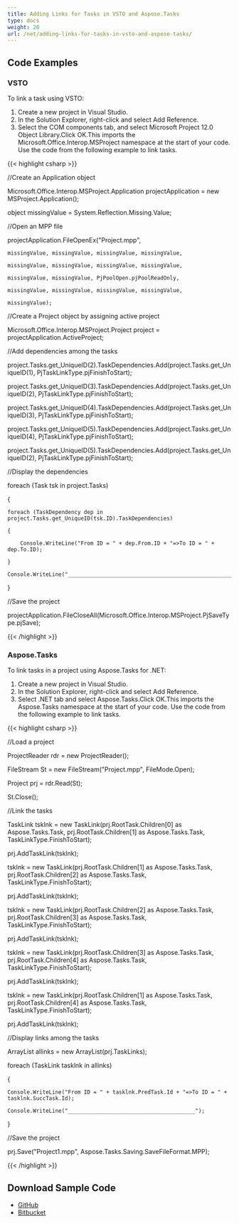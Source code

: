 ```yaml
---
title: Adding Links for Tasks in VSTO and Aspose.Tasks
type: docs
weight: 20
url: /net/adding-links-for-tasks-in-vsto-and-aspose-tasks/
---
```


## **Code Examples**
### **VSTO**
To link a task using VSTO:

1. Create a new project in Visual Studio.
2. In the Solution Explorer, right-click and select Add Reference.
3. Select the COM components tab, and select Microsoft Project 12.0 Object Library.Click OK.This imports the Microsoft.Office.Interop.MSProject namespace at the start of your code. Use the code from the following example to link tasks.

{{< highlight csharp >}}

 //Create an Application object

Microsoft.Office.Interop.MSProject.Application projectApplication = new MSProject.Application();

object missingValue = System.Reflection.Missing.Value;

//Open an MPP file

projectApplication.FileOpenEx("Project.mpp",

	missingValue, missingValue, missingValue, missingValue,

	missingValue, missingValue, missingValue, missingValue,

	missingValue, missingValue, PjPoolOpen.pjPoolReadOnly,

	missingValue, missingValue, missingValue, missingValue,

	missingValue);

//Create a Project object by assigning active project

Microsoft.Office.Interop.MSProject.Project project = projectApplication.ActiveProject;

//Add dependencies among the tasks

project.Tasks.get_UniqueID(2).TaskDependencies.Add(project.Tasks.get_UniqueID(1), PjTaskLinkType.pjFinishToStart);

project.Tasks.get_UniqueID(3).TaskDependencies.Add(project.Tasks.get_UniqueID(2), PjTaskLinkType.pjFinishToStart);

project.Tasks.get_UniqueID(4).TaskDependencies.Add(project.Tasks.get_UniqueID(3), PjTaskLinkType.pjFinishToStart);

project.Tasks.get_UniqueID(5).TaskDependencies.Add(project.Tasks.get_UniqueID(4), PjTaskLinkType.pjFinishToStart);

project.Tasks.get_UniqueID(5).TaskDependencies.Add(project.Tasks.get_UniqueID(2), PjTaskLinkType.pjFinishToStart);

//Display the dependencies

foreach (Task tsk in project.Tasks)

{

	foreach (TaskDependency dep in project.Tasks.get_UniqueID(tsk.ID).TaskDependencies)

	{

		Console.WriteLine("From ID = " + dep.From.ID + "=>To ID = " + dep.To.ID);

	}

	Console.WriteLine("____________________________________________________________");

}

//Save the project

projectApplication.FileCloseAll(Microsoft.Office.Interop.MSProject.PjSaveType.pjSave);

{{< /highlight >}}
### **Aspose.Tasks**
To link tasks in a project using Aspose.Tasks for .NET:

1. Create a new project in Visual Studio.
2. In the Solution Explorer, right-click and select Add Reference.
3. Select .NET tab and select Aspose.Tasks.Click OK.This imports the Aspose.Tasks namespace at the start of your code. Use the code from the following example to link tasks.

{{< highlight csharp >}}

 //Load a project

ProjectReader rdr = new ProjectReader();

FileStream St = new FileStream("Project.mpp", FileMode.Open);

Project prj = rdr.Read(St);

St.Close();

//Link the tasks

TaskLink tsklnk = new TaskLink(prj.RootTask.Children[0] as Aspose.Tasks.Task, prj.RootTask.Children[1] as Aspose.Tasks.Task, TaskLinkType.FinishToStart);

prj.AddTaskLink(tsklnk);

tsklnk = new TaskLink(prj.RootTask.Children[1] as Aspose.Tasks.Task, prj.RootTask.Children[2] as Aspose.Tasks.Task, TaskLinkType.FinishToStart);

prj.AddTaskLink(tsklnk);

tsklnk = new TaskLink(prj.RootTask.Children[2] as Aspose.Tasks.Task, prj.RootTask.Children[3] as Aspose.Tasks.Task, TaskLinkType.FinishToStart);

prj.AddTaskLink(tsklnk);

tsklnk = new TaskLink(prj.RootTask.Children[3] as Aspose.Tasks.Task, prj.RootTask.Children[4] as Aspose.Tasks.Task, TaskLinkType.FinishToStart);

prj.AddTaskLink(tsklnk);

tsklnk = new TaskLink(prj.RootTask.Children[1] as Aspose.Tasks.Task, prj.RootTask.Children[4] as Aspose.Tasks.Task, TaskLinkType.FinishToStart);

prj.AddTaskLink(tsklnk);

//Display links among the tasks

ArrayList allinks = new ArrayList(prj.TaskLinks);

foreach (TaskLink tasklnk in allinks)

{

	Console.WriteLine("From ID = " + tasklnk.PredTask.Id + "=>To ID = " + tasklnk.SuccTask.Id);

	Console.WriteLine("________________________________________");

}

//Save the project

prj.Save("Project1.mpp", Aspose.Tasks.Saving.SaveFileFormat.MPP);

{{< /highlight >}}
## **Download Sample Code**
- [GitHub](https://github.com/aspose-tasks/Aspose.Tasks-for-.NET/releases/download/AsposeTaskNETVsVSTOProjectv1.1/Adding.Links.for.Tasks.Aspose.Tasks.zip)
- [Bitbucket](https://bitbucket.org/asposemarketplace/aspose-for-vsto/downloads/Adding%20Links%20for%20Tasks%20\(Aspose.Tasks\).zip)
